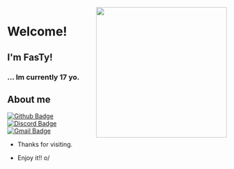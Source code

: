 <img align="right" width="300" height="300" src="https://github.com/kOnfigg/kOnfigg/blob/main/Yung_Nobre_%E2%80%9CArtilheiro%E2%80%9D_ProdCaioPassos_Official_Video%20(1).gif">
 
# Welcome!
 
## I'm FasTy!
 
### … Im currently 17 yo.
 
 
## About me 
[![Github Badge](https://img.shields.io/badge/-Github-000?style=flat-square&logo=Github&logoColor=white&link=https://github.com/kOnfigg)](https://github.com/kOnfigg)
[![Discord Badge](https://img.shields.io/badge/-Discord-blue?style=flat-square&logo=discord&logoColor=white&link=https://discord.gg/)](FasTy#0001)
[![Gmail Badge](https://img.shields.io/badge/-Gmail-c14438?style=flat-square&logo=Gmail&logoColor=white&link=mailto:seu_email)](mailto:fasty4eal@gmail.com)
 
- Thanks for visiting. 
 
- Enjoy it!! o/
